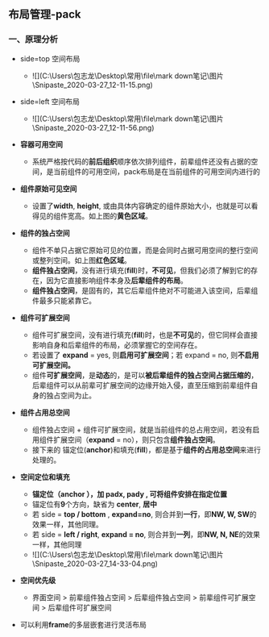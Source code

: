 ## 布局管理-pack

### 一、原理分析

+ side=top 空间布局
  + ![](C:\Users\包志龙\Desktop\常用\file\mark down笔记\图片\Snipaste_2020-03-27_12-11-15.png)

+ side=left 空间布局
  + ![](C:\Users\包志龙\Desktop\常用\file\mark down笔记\图片\Snipaste_2020-03-27_12-11-56.png)

+ **容器可用空间**
  + 系统严格按代码的**前后组织**顺序依次排列组件，前辈组件还没有占据的空间，是当前组件的可用空间，pack布局是在当前组件的可用空间内进行的
+ **组件原始可见空间**
  + 设置了**width**, **height**, 或由具体内容确定的组件原始大小，也就是可以看得见的组件宽高。如上图的**黄色区域**。
+ **组件的独占空间**
  + 组件不单只占据它原始可见的位置，而是会同时占据可用空间的整行空间或整列空间。如上图**红色区域**。
  + **组件独占空间**，没有进行填充(**fill**)时，**不可见**，但我们必须了解到它的存在，因为它直接影响组件本身及**后辈组件的布局**。
  + **组件独占空间**，是固有的，其它后辈组件绝对不可能进入该空间，后辈组件最多只能紧靠它。
+ **组件可扩展空间**
  + 组件可扩展空间，没有进行填充(**fill**)时，也是**不可见**的，但它同样会直接影响自身和后辈组件的布局，必须掌握它的空间存在。
  + 若设置了 **expand** = yes, 则**启用可扩展空间**；若 expand = no, 则**不启用可扩展空间。**
  + 组件**可扩展空间**，是**动态**的，是可以**被后辈组件的独占空间占据压缩的**，后辈组件可以从前辈可扩展空间的边缘开始入侵，直至压缩到前辈组件自身的独占空间为止。
+ **组件占用总空间**
  + 组件独占空间 + 组件可扩展空间，就是当前组件的总占用空间，若没有启用组件扩展空间（**expand** = no），则只包含**组件独占空间**。
  + 接下来的 锚定位(**anchor**)和填充(**fill**)，都是基于**组件的占用总空间**来进行处理的。
+ **空间定位和填充**
  + **锚定位（anchor ），加 padx, pady , 可将组件安排在指定位置**
  + 锚定位有**9**个方向，缺省为 **center**, **居中**
  + 若 side = **top / bottom** ,  **expand=no**, 则合并到**一行**，即**NW, W, SW**的效果一样，其他同理。
  + 若 side = **left / right**,  **expand = no**, 则合并到**一列**，即**NW, N, NE**的效果一样，其他同理
  + ![](C:\Users\包志龙\Desktop\常用\file\mark down笔记\图片\Snipaste_2020-03-27_14-33-04.png)
+ **空间优先级**
  + 界面空间 > 前辈组件独占空间 > 后辈组件独占空间 > 前辈组件可扩展空间 > 后辈组件可扩展空间
+ 可以利用**frame**的多层嵌套进行灵活布局